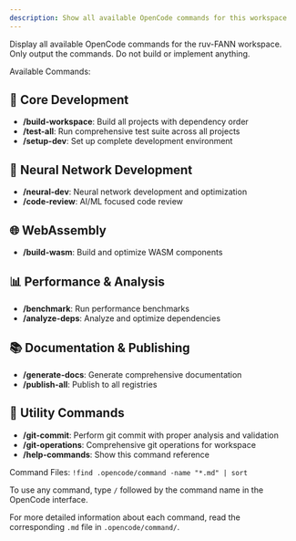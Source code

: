 ```yaml
---
description: Show all available OpenCode commands for this workspace
---
```

Display all available OpenCode commands for the ruv-FANN workspace. Only output the commands. Do not build or implement anything.

Available Commands:

## 🚀 Core Development

- **/build-workspace**: Build all projects with dependency order
- **/test-all**: Run comprehensive test suite across all projects
- **/setup-dev**: Set up complete development environment

## 🧠 Neural Network Development

- **/neural-dev**: Neural network development and optimization
- **/code-review**: AI/ML focused code review

## 🌐 WebAssembly

- **/build-wasm**: Build and optimize WASM components

## 📊 Performance & Analysis

- **/benchmark**: Run performance benchmarks
- **/analyze-deps**: Analyze and optimize dependencies

## 📚 Documentation & Publishing

- **/generate-docs**: Generate comprehensive documentation
- **/publish-all**: Publish to all registries

## 🔧 Utility Commands

- **/git-commit**: Perform git commit with proper analysis and validation
- **/git-operations**: Comprehensive git operations for workspace
- **/help-commands**: Show this command reference

Command Files:
`!find .opencode/command -name "*.md" | sort`

To use any command, type `/` followed by the command name in the OpenCode interface.

For more detailed information about each command, read the corresponding `.md` file in `.opencode/command/`.
